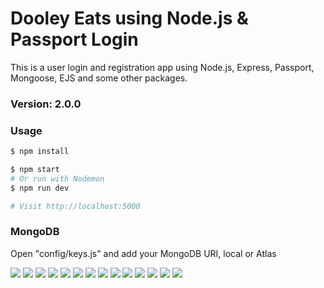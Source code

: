 # Dooley Eats using Node.js & Passport Login

This is a user login and registration app using Node.js, Express, Passport, Mongoose, EJS and some other packages.

### Version: 2.0.0

### Usage

```sh
$ npm install
```

```sh
$ npm start
# Or run with Nodemon
$ npm run dev

# Visit http://localhost:5000
```

### MongoDB

Open "config/keys.js" and add your MongoDB URI, local or Atlas

![](https://github.com/ElaineDong98/DooleyEats/blob/master/demonstrating%20graphs/Screen%20Shot%202019-12-03%20at%2011.47.11%20PM.png)
![](https://github.com/ElaineDong98/DooleyEats/blob/master/demonstrating%20graphs/Screen%20Shot%202019-12-03%20at%2011.47.19%20PM.png)
![](https://github.com/ElaineDong98/DooleyEats/blob/master/demonstrating%20graphs/Screen%20Shot%202019-12-03%20at%2011.48.06%20PM.png)
![](https://github.com/ElaineDong98/DooleyEats/blob/master/demonstrating%20graphs/Screen%20Shot%202019-12-03%20at%2011.48.22%20PM.png)
![](https://github.com/ElaineDong98/DooleyEats/blob/master/demonstrating%20graphs/Screen%20Shot%202019-12-03%20at%2011.48.22%37PM.png)
![](https://github.com/ElaineDong98/DooleyEats/blob/master/demonstrating%20graphs/Screen%20Shot%202019-12-03%20at%2011.49.15%20PM.png)
![](https://github.com/ElaineDong98/DooleyEats/blob/master/demonstrating%20graphs/Screen%20Shot%202019-12-03%20at%2011.49.49%20PM.png)
![](https://github.com/ElaineDong98/DooleyEats/blob/master/demonstrating%20graphs/Screen%20Shot%202019-12-03%20at%2011.49.56%20PM.png)
![](https://github.com/ElaineDong98/DooleyEats/blob/master/demonstrating%20graphs/Screen%20Shot%202019-12-03%20at%2011.50.18%20PM.png)
![](https://github.com/ElaineDong98/DooleyEats/blob/master/demonstrating%20graphs/Screen%20Shot%202019-12-03%20at%2011.50.25%20PM.png)
![](https://github.com/ElaineDong98/DooleyEats/blob/master/demonstrating%20graphs/Screen%20Shot%202019-12-03%20at%2011.50.46%20PM.png)
![](https://github.com/ElaineDong98/DooleyEats/blob/master/demonstrating%20graphs/Screen%20Shot%202019-12-03%20at%2011.52.11%20PM.png)
![](https://github.com/ElaineDong98/DooleyEats/blob/master/demonstrating%20graphs/Screen%20Shot%202019-12-03%20at%2011.57.08%20PM.png)
![](https://github.com/ElaineDong98/DooleyEats/blob/master/demonstrating%20graphs/Screen%20Shot%202019-12-03%20at%2011.57.40%20PM.png)
